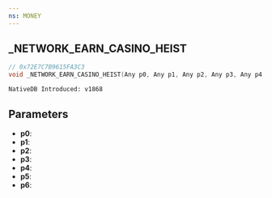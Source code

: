 ```yaml
---
ns: MONEY
---
```

## _NETWORK_EARN_CASINO_HEIST

```c
// 0x72E7C7B9615FA3C3
void _NETWORK_EARN_CASINO_HEIST(Any p0, Any p1, Any p2, Any p3, Any p4, Any p5, Any p6);
```

```
NativeDB Introduced: v1868
```

## Parameters
* **p0**:
* **p1**:
* **p2**:
* **p3**:
* **p4**:
* **p5**:
* **p6**:
